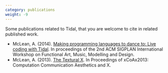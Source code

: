 ```yaml
---
category: publications
weight: -9
---
```


Some publications related to Tidal, that you are welcome to cite in
related published work.

* McLean, A. (2014). [Making programming languages to dance to: Live coding with Tidal](https://raw.githubusercontent.com/yaxu/Tidal/master/doc/farm/farm.pdf). In proceedings of the 2nd ACM SIGPLAN International Workshop on Functional Art, Music, Modelling and Design.
* McLean, A. (2013). [The Textural X](http://2013.xcoax.org/pdf/xcoax2013-mclean.pdf). In Proceedings of xCoAx2013: Computation Communication Aesthetics and X.
